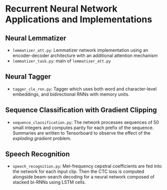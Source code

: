 # Recurrent Neural Network Applications and Implementations

## Neural Lemmatizer
* `lemmatizer_att.py`: Lemmatizer network implementation using an encoder-decoder architecture with an additional attention mechanism
* `lemmatizer_task.py`: main of `lemmatizer_att.py`

## Neural Tagger
* `tagger_cle_rnn.py`: Tagger which uses both word and character-level embeddings, and bidirectional RNNs with memory units.

## Sequence Classification with Gradient Clipping
* `sequence_classification.py`: The network processes sequences of 50 small integers and computes parity for each prefix of the sequence. Summaries are written to Tensorboard to observe the effect of the <i>exploding gradient</i> problem.

## Speech Recognition
* `speech_recognition.py`: Mel-frequency cepstral coefficients are fed into the network for each input clip. Then the CTC loss is computed alongside beam-search decoding for a neural network composed of stacked bi-RNNs using LSTM cells.
